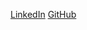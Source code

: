 [LinkedIn](https://www.linkedin.com/in/brian-gettelfinger-3367402a/)
[GitHub](http://github.com/btgettel)
